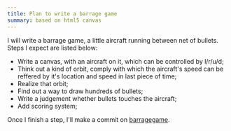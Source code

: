 ```yaml
---
title: Plan to write a barrage game
summary: based on html5 canvas
---
```

I will write a barrage game, a little aircraft running between net of bullets. Steps I expect are listed below:

- Write a canvas, with an aircraft on it, which can be controlled by l/r/u/d;
- Think out a kind of orbit, comply with which the aircraft's speed can be reffered by it's location and speed in last piece of time;
- Realize that orbit;
- Find out a way to draw hundreds of bullets;
- Write a judgement whether bullets touches the aircraft;
- Add scoring system;

Once I finish a step, I'll make a commit on [barragegame](github.com/xyhs2010/barragegame/).
